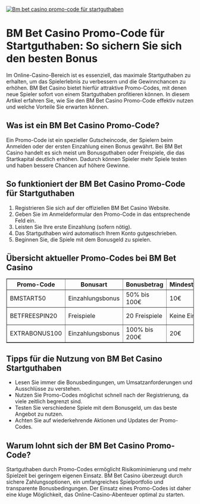 [![Bm bet casino promo-code für startguthaben](https://123-caf.pages.dev/gitsignup.png)](https://vrmoo.ru/Bt82HjjY)

<h1>BM Bet Casino Promo-Code für Startguthaben: So sichern Sie sich den besten Bonus</h1>  <p>Im Online-Casino-Bereich ist es essenziell, das maximale Startguthaben zu erhalten, um das Spielerlebnis zu verbessern und die Gewinnchancen zu erhöhen. BM Bet Casino bietet hierfür attraktive Promo-Codes, mit denen neue Spieler sofort von einem Startguthaben profitieren können. In diesem Artikel erfahren Sie, wie Sie den BM Bet Casino Promo-Code effektiv nutzen und welche Vorteile Sie erwarten können.</p>  <h2>Was ist ein BM Bet Casino Promo-Code?</h2> <p>Ein Promo-Code ist ein spezieller Gutscheincode, der Spielern beim Anmelden oder der ersten Einzahlung einen Bonus gewährt. Bei BM Bet Casino handelt es sich meist um Bonusguthaben oder Freispiele, die das Startkapital deutlich erhöhen. Dadurch können Spieler mehr Spiele testen und haben bessere Chancen auf höhere Gewinne.</p>  <h2>So funktioniert der BM Bet Casino Promo-Code für Startguthaben</h2> <ol>   <li>Registrieren Sie sich auf der offiziellen BM Bet Casino Website.</li>   <li>Geben Sie im Anmeldeformular den Promo-Code in das entsprechende Feld ein.</li>   <li>Leisten Sie Ihre erste Einzahlung (sofern nötig).</li>   <li>Das Startguthaben wird automatisch Ihrem Konto gutgeschrieben.</li>   <li>Beginnen Sie, die Spiele mit dem Bonusgeld zu spielen.</li> </ol>  <h2>Übersicht aktueller Promo-Codes bei BM Bet Casino</h2> <table border="1" cellpadding="8" cellspacing="0">   <thead>     <tr>       <th>Promo-Code</th>       <th>Bonusart</th>       <th>Bonusbetrag</th>       <th>Mindesteinzahlung</th>       <th>Gültigkeit</th>     </tr>   </thead>   <tbody>     <tr>       <td>BMSTART50</td>       <td>Einzahlungsbonus</td>       <td>50% bis 100€</td>       <td>10€</td>       <td>30 Tage ab Registrierung</td>     </tr>     <tr>       <td>BETFREESPIN20</td>       <td>Freispiele</td>       <td>20 Freispiele</td>       <td>Keine Einzahlung</td>       <td>7 Tage ab Kontoeröffnung</td>     </tr>     <tr>       <td>EXTRABONUS100</td>       <td>Einzahlungsbonus</td>       <td>100% bis 200€</td>       <td>20€</td>       <td>30 Tage ab Registrierung</td>     </tr>   </tbody> </table>  <h2>Tipps für die Nutzung von BM Bet Casino Startguthaben</h2> <ul>   <li>Lesen Sie immer die Bonusbedingungen, um Umsatzanforderungen und Ausschlüsse zu verstehen.</li>   <li>Nutzen Sie Promo-Codes möglichst schnell nach der Registrierung, da viele zeitlich begrenzt sind.</li>   <li>Testen Sie verschiedene Spiele mit dem Bonusgeld, um das beste Angebot zu nutzen.</li>   <li>Achten Sie auf wiederkehrende Aktionen und Updates der Promo-Codes.</li> </ul>  <h2>Warum lohnt sich der BM Bet Casino Promo-Code?</h2> <p>Startguthaben durch Promo-Codes ermöglicht Risikominimierung und mehr Spielzeit bei geringem eigenen Einsatz. BM Bet Casino überzeugt durch sichere Zahlungsoptionen, ein umfangreiches Spielportfolio und transparente Bonusbedingungen. Der Einsatz eines Promo-Codes ist daher eine kluge Möglichkeit, das Online-Casino-Abenteuer optimal zu starten.</p>